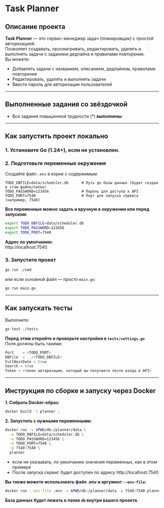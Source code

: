 # Task Planner

## Описание проекта

**Task Planner** — это сервис-менеджер задач (планировщик) с простой авторизацией.  
Позволяет создавать, просматривать, редактировать, удалять и выполнять задачи с заданием дедлайна и правилами повторения.  
Вы можете:
- Добавлять задачи c названием, описанием, дедлайном, правилами повторения
- Редактировать, удалять и выполнять задачи
- Ввести пароль для авторизации пользователей

---

## Выполненные задания со звёздочкой

- Все задания повышенной трудности (*) **выполнены**.

---

## Как запустить проект локально

### 1. Установите Go (1.24+), если не установлен.

### 2. Подготовьте переменные окружения

Создайте файл `.env` в корне с содержимым:
```
TODO_DBFILE=data/scheduler.db      # Путь до базы данных (будет создан в этом файле/папке)
TODO_PASSWORD=123456               # Пароль для доступа к API
TODO_PORT=7540                     # Порт для запуска сервиса (например, 7540)
```

**Все переменные можно задать и вручную в окружении или перед запуском:**
```sh
export TODO_DBFILE=data/scheduler.db
export TODO_PASSWORD=123456
export TODO_PORT=7540
```

**Адрес по умолчанию:**  
http://localhost:7540

### 3. Запустите проект

```sh
go run ./cmd
```
или если основной файл — просто `main.go`:
```sh
go run main.go
```

---

## Как запускать тесты

Выполните:
```sh
go test ./tests
```

**Перед этим откройте и проверьте настройки в `tests/settings.go`**  
Поля должны быть такими:
```go
Port    = <TODO_PORT>
DBFile  = ../<TODO_DBFILE>
FullNextDate = true
Search = true
Token = <токен авторизации, который вы получаете после входа в API>
```

---

## Инструкция по сборке и запуску через Docker

**1. Собрать Docker-образ:**
```sh
docker build -t planner .
```

**2. Запустить с нужными переменными:**
```sh
docker run -v $PWD/db:/planner/data \
  -e TODO_DBFILE=data/scheduler.db \
  -e TODO_PASSWORD=123456 \
  -e TODO_PORT=7540 \
  -p 7540:7540 \
  planner
```
- если не указывать, по умолчанию значения переменных, как в этом примере
- После запуска сервис будет доступен по адресу http://localhost:7540


**Вы также можете использовать файл .env и аргумент `--env-file`:**
```sh
docker run --env-file .env -v $PWD/db:/planner/data -p 7540:7540 planner
```

**База данных будет лежать в папке `db` внутри вашего проекта.**